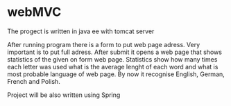 # webMVC

The progect is written in java ee with tomcat server

After running program there is a form to put web page adress. Very important is to put full adress. After submit it opens a web page that shows statistics of the given on form web page. Statistics show how many times each letter was used what is the average lenght of each word and what is most probable language of web page. By now it recognise English, German, French and Polish.

Project will be also written using Spring
